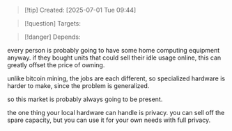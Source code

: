 
>[!tip] Created: [2025-07-01 Tue 09:44]

>[!question] Targets: 

>[!danger] Depends: 

every person is probably going to have some home computing equipment anyway.
if they bought units that could sell their idle usage online, this can greatly offset the price of owning.

unlike bitcoin mining, the jobs are each different, so specialized hardware is harder to make, since the problem is generalized.

so this market is probably always going to be present.

the one thing your local hardware can handle is privacy.  you can sell off the spare capacity, but you can use it for your own needs with full privacy.